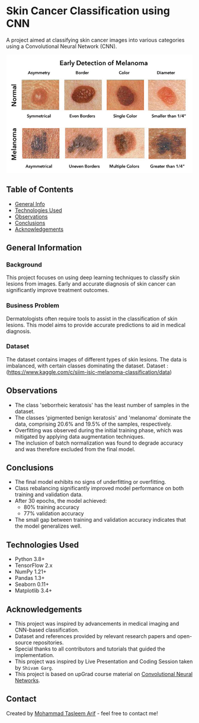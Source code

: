 # Skin Cancer Classification using CNN

A project aimed at classifying skin cancer images into various categories using a Convolutional Neural Network (CNN).

![Skin Cancer Classification](melanoma.jpeg)

## Table of Contents

- [General Info](#general-information)
- [Technologies Used](#technologies-used)
- [Observations](#observations)
- [Conclusions](#conclusions)
- [Acknowledgements](#acknowledgements)

## General Information

### Background

This project focuses on using deep learning techniques to classify skin lesions from images. Early and accurate diagnosis of skin cancer can significantly improve treatment outcomes.

### Business Problem

Dermatologists often require tools to assist in the classification of skin lesions. This model aims to provide accurate predictions to aid in medical diagnosis.

### Dataset

The dataset contains images of different types of skin lesions. The data is imbalanced, with certain classes dominating the dataset.
Dataset : (https://www.kaggle.com/c/siim-isic-melanoma-classification/data)

## Observations

- The class 'seborrheic keratosis' has the least number of samples in the dataset.
- The classes 'pigmented benign keratosis' and 'melanoma' dominate the data, comprising 20.6% and 19.5% of the samples, respectively.
- Overfitting was observed during the initial training phase, which was mitigated by applying data augmentation techniques.
- The inclusion of batch normalization was found to degrade accuracy and was therefore excluded from the final model.

## Conclusions

- The final model exhibits no signs of underfitting or overfitting.
- Class rebalancing significantly improved model performance on both training and validation data.
- After 30 epochs, the model achieved:
  - 80% training accuracy
  - 77% validation accuracy
- The small gap between training and validation accuracy indicates that the model generalizes well.

## Technologies Used

- Python 3.8+
- TensorFlow 2.x
- NumPy 1.21+
- Pandas 1.3+
- Seaborn 0.11+
- Matplotlib 3.4+

## Acknowledgements

- This project was inspired by advancements in medical imaging and CNN-based classification.
- Dataset and references provided by relevant research papers and open-source repositories.
- Special thanks to all contributors and tutorials that guided the implementation.
- This project was inspired by Live Presentation and Coding Session taken by `Shivam Garg`.
- This project is based on upGrad course material on [Convolutional Neural Networks](https://learn.upgrad.com/course/5803/segment/57926/346985/1048098/5236071).

## Contact

Created by [Mohammad Tasleem Arif](https://github.com/Arif1234) - feel free to contact me!
